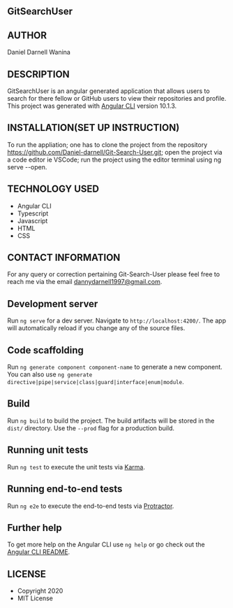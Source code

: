 ## GitSearchUser

## AUTHOR
Daniel Darnell Wanina

## DESCRIPTION
GitSearchUser is an angular generated application that allows users to search for there fellow or GitHub users to view their repositories and profile. 
This project was generated with [Angular CLI](https://github.com/angular/angular-cli) version 10.1.3.

## INSTALLATION(SET UP INSTRUCTION)
To run the appliation; one has to clone the project from the repository https://github.com/Daniel-darnell/Git-Search-User.git; open the project via a code editor ie VSCode; run the project using the editor terminal using ng serve --open.

## TECHNOLOGY USED
* Angular CLI
* Typescript
* Javascript
* HTML
* CSS

##  CONTACT INFORMATION
For any query or correction pertaining Git-Search-User please feel free to reach me via the email dannydarnell1997@gmail.com.


## Development server

Run `ng serve` for a dev server. Navigate to `http://localhost:4200/`. The app will automatically reload if you change any of the source files.

## Code scaffolding

Run `ng generate component component-name` to generate a new component. You can also use `ng generate directive|pipe|service|class|guard|interface|enum|module`.

## Build

Run `ng build` to build the project. The build artifacts will be stored in the `dist/` directory. Use the `--prod` flag for a production build.

## Running unit tests

Run `ng test` to execute the unit tests via [Karma](https://karma-runner.github.io).

## Running end-to-end tests

Run `ng e2e` to execute the end-to-end tests via [Protractor](http://www.protractortest.org/).

## Further help

To get more help on the Angular CLI use `ng help` or go check out the [Angular CLI README](https://github.com/angular/angular-cli/blob/master/README.md).


## LICENSE
* Copyright 2020
* MIT License

